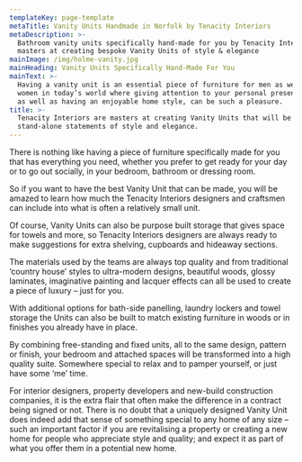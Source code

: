```yaml
---
templateKey: page-template
metaTitle: Vanity Units Handmade in Norfolk by Tenacity Interiors
metaDescription: >-
  Bathroom vanity units specifically hand-made for you by Tenacity Interiors,
  masters at creating bespoke Vanity Units of style & elegance
mainImage: /img/holme-vanity.jpg
mainHeading: Vanity Units Specifically Hand-Made For You
mainText: >-
  Having a vanity unit is an essential piece of furniture for men as well as
  women in today’s world where giving attention to your personal presentation,
  as well as having an enjoyable home style, can be such a pleasure.
title: >-
  Tenacity Interiors are masters at creating Vanity Units that will be
  stand-alone statements of style and elegance.
---
```

There is nothing like having a piece of furniture specifically made for you that has everything you need, whether you prefer to get ready for your day or to go out socially, in your bedroom, bathroom or dressing room.

So if you want to have the best Vanity Unit that can be made, you will be amazed to learn how much the Tenacity Interiors designers and craftsmen can include into what is often a relatively small unit.

Of course, Vanity Units can also be purpose built storage that gives space for towels and more, so Tenacity Interiors designers are always ready to make suggestions for extra shelving, cupboards and hideaway sections.

The materials used by the teams are always top quality and from traditional ‘country house’ styles to ultra-modern designs, beautiful woods, glossy laminates, imaginative painting and lacquer effects can all be used to create a piece of luxury – just for you.

With additional options for bath-side panelling, laundry lockers and towel storage the Units can also be built to match existing furniture in woods or in finishes you already have in place.

By combining free-standing and fixed units, all to the same design, pattern or finish, your bedroom and attached spaces will be transformed into a high quality suite. Somewhere special to relax and to pamper yourself, or just have some ‘me’ time.

For interior designers, property developers and new-build construction companies, it is the extra flair that often make the difference in a contract being signed or not. There is no doubt that a uniquely designed Vanity Unit does indeed add that sense of something special to any home of any size – such an important factor if you are revitalising a property or creating a new home for people who appreciate style and quality; and expect it as part of what you offer them in a potential new home.
